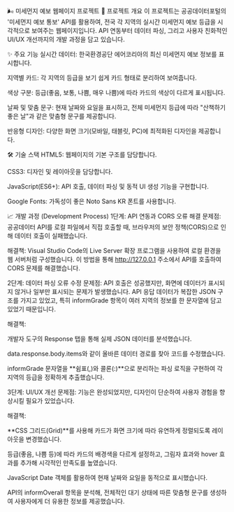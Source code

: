 🌬️ 미세먼지 예보 웹페이지 프로젝트
🚀 프로젝트 개요
이 프로젝트는 공공데이터포털의 '미세먼지 예보 통보' API를 활용하여, 전국 각 지역의 실시간 미세먼지 예보 등급을 시각적으로 보여주는 웹페이지입니다. API 연동부터 데이터 파싱, 그리고 사용자 친화적인 UI/UX 개선까지의 개발 과정을 담고 있습니다.

✨ 주요 기능
실시간 데이터: 한국환경공단 에어코리아의 최신 미세먼지 예보 정보를 표시합니다.

지역별 카드: 각 지역의 등급을 보기 쉽게 카드 형태로 분리하여 보여줍니다.

색상 구분: 등급(좋음, 보통, 나쁨, 매우 나쁨)에 따라 카드의 색상이 다르게 표시됩니다.

날짜 및 맞춤 문구: 현재 날짜와 요일을 표시하고, 전체 미세먼지 등급에 따라 "산책하기 좋은 날"과 같은 맞춤형 문구를 제공합니다.

반응형 디자인: 다양한 화면 크기(모바일, 태블릿, PC)에 최적화된 디자인을 제공합니다.

🛠️ 기술 스택
HTML5: 웹페이지의 기본 구조를 담당합니다.

CSS3: 디자인 및 레이아웃을 담당합니다.

JavaScript(ES6+): API 호출, 데이터 파싱 및 동적 UI 생성 기능을 구현합니다.

Google Fonts: 가독성이 좋은 Noto Sans KR 폰트를 사용합니다.

📈 개발 과정 (Development Process)
1단계: API 연동과 CORS 오류 해결
문제점: 공공데이터 API를 로컬 파일에서 직접 호출할 때, 브라우저의 보안 정책(CORS)으로 인해 데이터 호출이 실패했습니다.

해결책: Visual Studio Code의 Live Server 확장 프로그램을 사용하여 로컬 환경을 웹 서버처럼 구성했습니다. 이 방법을 통해 http://127.0.0.1 주소에서 API를 호출하여 CORS 문제를 해결했습니다.

2단계: 데이터 파싱 오류 수정
문제점: API 호출은 성공했지만, 화면에 데이터가 표시되지 않거나 일부만 표시되는 문제가 발생했습니다. API 응답 데이터가 복잡한 JSON 구조를 가지고 있었고, 특히 informGrade 항목이 여러 지역의 정보를 한 문자열에 담고 있었기 때문입니다.

해결책:

개발자 도구의 Response 탭을 통해 실제 JSON 데이터를 분석했습니다.

data.response.body.items와 같이 올바른 데이터 경로를 찾아 코드를 수정했습니다.

informGrade 문자열을 **쉼표(,)와 콜론(:)**으로 분리하는 파싱 로직을 구현하여 각 지역의 등급을 정확하게 추출했습니다.

3단계: UI/UX 개선
문제점: 기능은 완성되었지만, 디자인이 단순하여 사용자 경험을 향상시킬 필요가 있었습니다.

해결책:

**CSS 그리드(Grid)**를 사용해 카드가 화면 크기에 따라 유연하게 정렬되도록 레이아웃을 변경했습니다.

등급(좋음, 나쁨 등)에 따라 카드의 배경색을 다르게 설정하고, 그림자 효과와 hover 효과를 추가해 시각적인 만족도를 높였습니다.

JavaScript Date 객체를 활용하여 현재 날짜와 요일을 동적으로 표시했습니다.

API의 informOverall 항목을 분석해, 전체적인 대기 상태에 따른 맞춤형 문구를 생성하여 사용자에게 더 유용한 정보를 제공했습니다.
